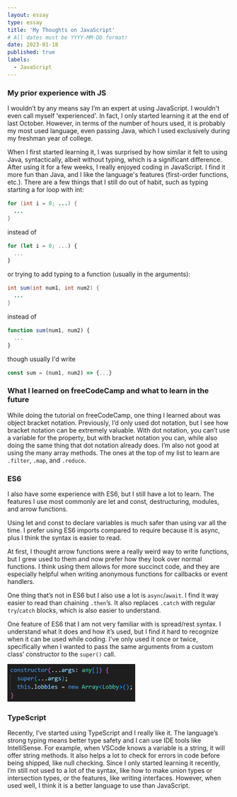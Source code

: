 ```yaml
---
layout: essay
type: essay
title: 'My Thoughts on JavaScript'
# All dates must be YYYY-MM-DD format!
date: 2023-01-18
published: true
labels:
  - JavaScript
---
```


### My prior experience with JS

I wouldn’t by any means say I’m an expert at using JavaScript. I wouldn't even call myself 'experienced'. In fact, I only started learning it at the end of last October. However, in terms of the number of hours used, it is probably my most used language, even passing Java, which I used exclusively during my freshman year of college.

When I first started learning it, I was surprised by how similar it felt to using Java, syntactically, albeit without typing, which is a significant difference. After using it for a few weeks, I really enjoyed coding in JavaScript. I find it more fun than Java, and I like the language's features (first-order functions, etc.). There are a few things that I still do out of habit, such as typing starting a for loop with int:

```java
for (int i = 0; ...) {
  ...
}
```

instead of

```js
for (let i = 0; ...) {
  ...
}
```

or trying to add typing to a function (usually in the arguments):

```java
int sum(int num1, int num2) {
  ...
}
```

instead of

```js
function sum(num1, num2) {
  ...
}
```

though usually I'd write

```js
const sum = (num1, num2) => {...}
```

### What I learned on freeCodeCamp and what to learn in the future

While doing the tutorial on freeCodeCamp, one thing I learned about was object bracket notation. Previously, I’d only used dot notation, but I see how bracket notation can be extremely valuable. With dot notation, you can’t use a variable for the property, but with bracket notation you can, while also doing the same thing that dot notation already does. I’m also not good at using the many array methods. The ones at the top of my list to learn are `.filter`, `.map`, and `.reduce`.

### ES6

I also have some experience with ES6, but I still have a lot to learn. The features I use most commonly are let and const, destructuring, modules, and arrow functions.

Using let and const to declare variables is much safer than using var all the time. I prefer using ES6 imports compared to require because it is async, plus I think the syntax is easier to read.

At first, I thought arrow functions were a really weird way to write functions, but I grew used to them and now prefer how they look over normal functions. I think using them allows for more succinct code, and they are especially helpful when writing anonymous functions for callbacks or event handlers.

One thing that’s not in ES6 but I also use a lot is `async`/`await`. I find it way easier to read than chaining `.then`’s. It also replaces `.catch` with regular `try`/`catch` blocks, which is also easier to understand.

One feature of ES6 that I am not very familiar with is spread/rest syntax. I understand what it does and how it’s used, but I find it hard to recognize when it can be used while coding. I’ve only used it once or twice, specifically when I wanted to pass the same arguments from a custom class’ constructor to the `super()` call.

<img class="rounded float-end pe-4" src='../img/js-intro-1/rest-args.png'>

### TypeScript

Recently, I’ve started using TypeScript and I really like it. The language’s strong typing means better type safety and I can use IDE tools like IntelliSense. For example, when VSCode knows a variable is a string, it will offer string methods. It also helps a lot to check for errors in code before being shipped, like null checking. Since I only started learning it recently, I’m still not used to a lot of the syntax, like how to make union types or intersection types, or the features, like writing interfaces. However, when used well, I think it is a better language to use than JavaScript.
